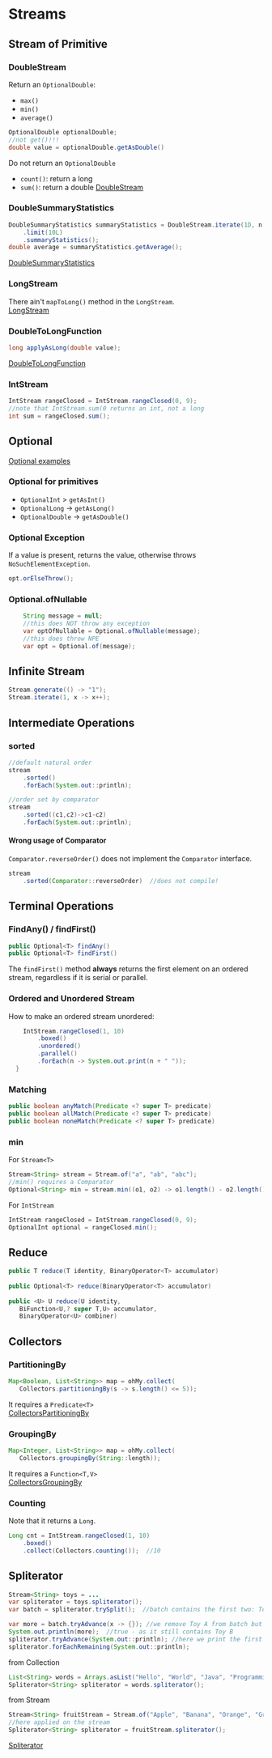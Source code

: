 # Streams
## Stream of Primitive
### DoubleStream
Return an `OptionalDouble`:
- `max()`
- `min()`
- `average()`
```java
OptionalDouble optionalDouble;
//not get()!!!
double value = optionalDouble.getAsDouble()
```
Do not return an `OptionalDouble`
- `count()`: return a long
- `sum()`: return a double
[DoubleStream](../src/main/java/org/enricogiurin/ocp17/book/ch10/primitivestream/UsageOfDoubleStream.java)

### DoubleSummaryStatistics
```java
DoubleSummaryStatistics summaryStatistics = DoubleStream.iterate(1D, n -> n + n / 2)
    .limit(10L)
    .summaryStatistics();
double average = summaryStatistics.getAverage();
```
[DoubleSummaryStatistics](../src/main/java/org/enricogiurin/ocp17/book/ch10/primitivestream/UsageOfDoubleSummaryStatistics.java)

### LongStream
There ain't `mapToLong()` method in the `LongStream`.   
[LongStream](../src/main/java/org/enricogiurin/ocp17/book/ch10/primitivestream/UsageOfLongStream.java)

### DoubleToLongFunction
```java
long applyAsLong(double value);
```
[DoubleToLongFunction](../src/main/java/org/enricogiurin/ocp17/book/ch8/functionalinterface/primitive/UsageOfDoubleToLongFunction.java)

### IntStream
```java
IntStream rangeClosed = IntStream.rangeClosed(0, 9);
//note that IntStream.sum(0 returns an int, not a long
int sum = rangeClosed.sum();
```

## Optional
[Optional examples](../src/main/java/org/enricogiurin/ocp17/book/ch10/UsageOfOptional.java)
### Optional for primitives
- `OptionalInt` > `getAsInt()`
- `OptionalLong` -> `getAsLong()`
- `OptionalDouble` -> `getAsDouble() `
### Optional Exception
If a value is present, returns the value, otherwise throws `NoSuchElementException`.
```java
opt.orElseThrow();
```

### Optional.ofNullable
```java
    String message = null;
    //this does NOT throw any exception
    var optOfNullable = Optional.ofNullable(message);
    //this does throw NPE
    var opt = Optional.of(message);

```
## Infinite Stream
```java
Stream.generate(() -> "1");
Stream.iterate(1, x -> x++);
```
## Intermediate Operations
### sorted
```java
//default natural order
stream
    .sorted()
    .forEach(System.out::println);

//order set by comparator
stream
    .sorted((c1,c2)->c1-c2)
    .forEach(System.out::println);
```

#### Wrong usage of Comparator
`Comparator.reverseOrder()` does not implement the `Comparator` interface.
```java
stream
    .sorted(Comparator::reverseOrder)  //does not compile!
```
## Terminal Operations
### FindAny() / findFirst()
```java
public Optional<T> findAny()
public Optional<T> findFirst()
```
The `findFirst()` method **always** returns the first element on an ordered stream, regardless if it is serial or parallel.
### Ordered and Unordered Stream
How to make an ordered stream unordered:
```java
    IntStream.rangeClosed(1, 10)
        .boxed()
        .unordered()
        .parallel()
        .forEach(n -> System.out.print(n + " "));
  }
```

### Matching
```java
public boolean anyMatch(Predicate <? super T> predicate)
public boolean allMatch(Predicate <? super T> predicate)
public boolean noneMatch(Predicate <? super T> predicate)
```
### min
For `Stream<T>`
```java
Stream<String> stream = Stream.of("a", "ab", "abc");
//min() requires a Comparator
Optional<String> min = stream.min((o1, o2) -> o1.length() - o2.length());
```
For `IntStream`
```java
IntStream rangeClosed = IntStream.rangeClosed(0, 9);
OptionalInt optional = rangeClosed.min();
```
## Reduce
```java
public T reduce(T identity, BinaryOperator<T> accumulator)
 
public Optional<T> reduce(BinaryOperator<T> accumulator)
 
public <U> U reduce(U identity,
   BiFunction<U,? super T,U> accumulator,
   BinaryOperator<U> combiner)
```
## Collectors
### PartitioningBy
```java
Map<Boolean, List<String>> map = ohMy.collect(
   Collectors.partitioningBy(s -> s.length() <= 5));
```
It requires a `Predicate<T>`  
[CollectorsPartitioningBy](../src/main/java/org/enricogiurin/ocp17/book/ch10/collectors/CollectorsPartitioningBy.java)

### GroupingBy
```java
Map<Integer, List<String>> map = ohMy.collect(
   Collectors.groupingBy(String::length));
```
It requires a `Function<T,V>`   
[CollectorsGroupingBy](../src/main/java/org/enricogiurin/ocp17/book/ch10/collectors/CollectorsGroupingBy.java)

### Counting
Note that it returns a `Long`.
```java
Long cnt = IntStream.rangeClosed(1, 10)
    .boxed()
    .collect(Collectors.counting());  //10
```

## Spliterator
```java
Stream<String> toys = ...
var spliterator = toys.spliterator();
var batch = spliterator.trySplit();  //batch contains the first two: Toy A, Toy B

var more = batch.tryAdvance(x -> {}); //we remove Toy A from batch but it still contains Toy B
System.out.println(more);  //true - as it still contains Toy B
spliterator.tryAdvance(System.out::println); //here we print the first of the 2nd group: Toy C
spliterator.forEachRemaining(System.out::println);
```
from Collection
```java
List<String> words = Arrays.asList("Hello", "World", "Java", "Programming");
Spliterator<String> spliterator = words.spliterator();
```
from Stream
```java
Stream<String> fruitStream = Stream.of("Apple", "Banana", "Orange", "Grape", "Kiwi");
//here applied on the stream
Spliterator<String> spliterator = fruitStream.spliterator();
```
[Spliterator](../src/main/java/org/enricogiurin/ocp17/book/ch10/UsageOfSpliterator.java)
